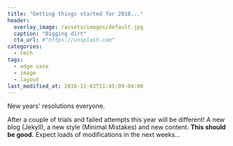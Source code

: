 ```yaml
---
title: "Getting things started for 2018..."
header:
  overlay_image: /assets/images/default.jpg
  caption: "Digging dirt"
  cta_url: #"https://unsplash.com"
categories:
  - tech
tags:
  - edge case
  - image
  - layout
last_modified_at: 2016-11-03T11:45:09-04:00
---
```


New years' resolutions everyone.  

After a couple of trials and failed attempts this year will be different! A new blog (Jekyll), a new style (Minimal Mistakes) and new content. **This should be good.** Expect loads of modifications in the next weeks...  


